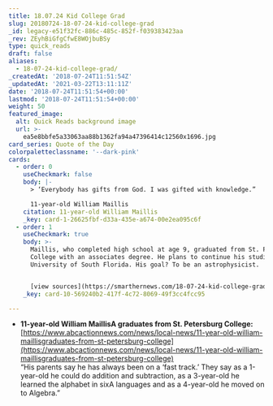 ```yaml
---
title: 18.07.24 Kid College Grad
slug: 20180724-18-07-24-kid-college-grad
_id: legacy-e51f32fc-886c-485c-852f-f039383423aa
_rev: ZEyhBiGfgCfwE8WOjbuBSy
type: quick_reads
draft: false
aliases:
  - 18-07-24-kid-college-grad/
_createdAt: '2018-07-24T11:51:54Z'
_updatedAt: '2021-03-22T13:11:11Z'
date: '2018-07-24T11:51:54+00:00'
lastmod: '2018-07-24T11:51:54+00:00'
weight: 50
featured_image:
  alt: Quick Reads background image
  url: >-
    ea5e8bbfe5a33063aa88b1362fa94a47396414c12560x1696.jpg
card_series: Quote of the Day
colorpaletteclassname: '--dark-pink'
cards:
  - order: 0
    useCheckmark: false
    body: |-
      > ‘Everybody has gifts from God. I was gifted with knowledge.”

      11-year-old William Maillis
    citation: 11-year-old William Maillis
    _key: card-1-26625fbf-d33a-435e-a674-00e2ea095c6f
  - order: 1
    useCheckmark: true
    body: >-
      Maillis, who completed high school at age 9, graduated from St. Petersburg
      College with an associates degree. He plans to continue his studies at the
      University of South Florida. His goal? To be an astrophysicist.


      [view sources](https://smarthernews.com/18-07-24-kid-college-grad/)
    _key: card-10-569240b2-417f-4c72-8069-49f3cc4fcc95

---
```

* **11-year-old William MaillisA graduates from St. Petersburg College:**  
[https://www.abcactionnews.com/news/local-news/11-year-old-william-maillisgraduates-from-st-petersburg-college](https://www.abcactionnews.com/news/local-news/11-year-old-william-maillisgraduates-from-st-petersburg-college)  
“His parents say he has always been on a ‘fast track.’ They say as a 1-year-old he could do addition and subtraction, as a 3-year-old he learned the alphabet in sixA languages and as a 4-year-old he moved on to Algebra.”